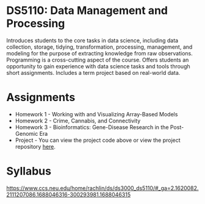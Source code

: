 # DS5110: Data Management and Processing
Introduces students to the core tasks in data science, including data collection, storage, tidying, transformation, processing, management, and modeling for the purpose of extracting knowledge from raw observations. Programming is a cross-cutting aspect of the course. Offers students an opportunity to gain experience with data science tasks and tools through short assignments. Includes a term project based on real-world data.

# Assignments
- Homework 1 - Working with and Visualizing Array-Based Models
- Homework 2 - Crime, Cannabis, and Connectivity
- Homework 3 - Bioinformatics: Gene-Disease Research in the Post-Genomic Era
- Project - You can view the project code above or view the project repository [here](<https://github.com/ZacharyArmandNEU/DS5110-blue-bikes>).

# Syllabus
https://www.ccs.neu.edu/home/rachlin/ds/ds3000_ds5110/#_ga=2.1620082.2111207086.1688046316-300293981.1688046315
